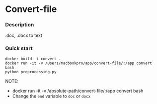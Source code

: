 # Convert-file

### Description
.doc, .docx to text

### Quick start
```
docker build -t convert .
docker run -it -v /Users/macbookpro/app/convert-file/:/app convert bash
python preprocessing.py
```

NOTE:
- docker run -it -v /absolute-path/convert-file/:/app convert bash
- Change the `end` variable to `doc` or `docx`


